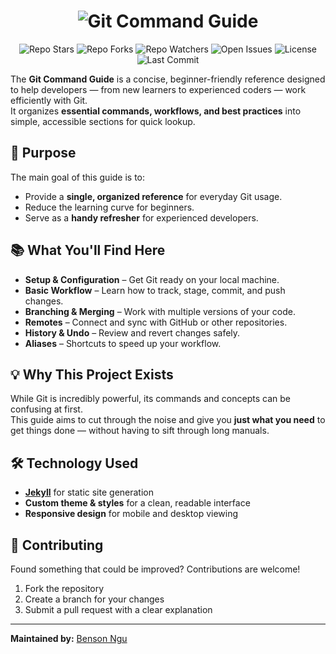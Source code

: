 <div align="center">
    <h1 align="center"><img src="https://img.shields.io/badge/Git-F05032.svg?style=for-the-badge&logo=Git&logoColor=white" alt="Git">
 Command Guide</h1>
</div>
<p align="center">
<!-- Stars -->
<img src="https://img.shields.io/github/stars/bensonngu/git-command?style=for-the-badge&color=FFD700" alt="Repo Stars">

<!-- Forks -->
<img src="https://img.shields.io/github/forks/bensonngu/git-command?style=for-the-badge&color=FF8C00" alt="Repo Forks">

<!-- Watchers -->
<img src="https://img.shields.io/github/watchers/bensonngu/git-command?style=for-the-badge&color=1E90FF" alt="Repo Watchers">

<!-- Open Issues -->
<img src="https://img.shields.io/github/issues/bensonngu/git-command?style=for-the-badge&color=DC143C" alt="Open Issues">

<!-- License -->
<img src="https://img.shields.io/github/license/bensonngu/git-command?style=for-the-badge&color=228B22" alt="License">

<!-- Last Commit -->
<img src="https://img.shields.io/github/last-commit/bensonngu/git-command?style=for-the-badge&logo=git&logoColor=white&color=8A2BE2" alt="Last Commit">

<p>


The **Git Command Guide** is a concise, beginner-friendly reference designed to help developers — from new learners to experienced coders — work efficiently with Git.  
It organizes **essential commands, workflows, and best practices** into simple, accessible sections for quick lookup.

## 🎯 Purpose
The main goal of this guide is to:
- Provide a **single, organized reference** for everyday Git usage.
- Reduce the learning curve for beginners.
- Serve as a **handy refresher** for experienced developers.

## 📚 What You'll Find Here
- **Setup & Configuration** – Get Git ready on your local machine.
- **Basic Workflow** – Learn how to track, stage, commit, and push changes.
- **Branching & Merging** – Work with multiple versions of your code.
- **Remotes** – Connect and sync with GitHub or other repositories.
- **History & Undo** – Review and revert changes safely.
- **Aliases** – Shortcuts to speed up your workflow.

## 💡 Why This Project Exists
While Git is incredibly powerful, its commands and concepts can be confusing at first.  
This guide aims to cut through the noise and give you **just what you need** to get things done — without having to sift through long manuals.

## 🛠 Technology Used
- **[Jekyll](https://jekyllrb.com/)** for static site generation
- **Custom theme & styles** for a clean, readable interface
- **Responsive design** for mobile and desktop viewing

## 🤝 Contributing
Found something that could be improved? Contributions are welcome!
1. Fork the repository
2. Create a branch for your changes
3. Submit a pull request with a clear explanation

---

**Maintained by:** [Benson Ngu](https://github.com/bensonngu) 